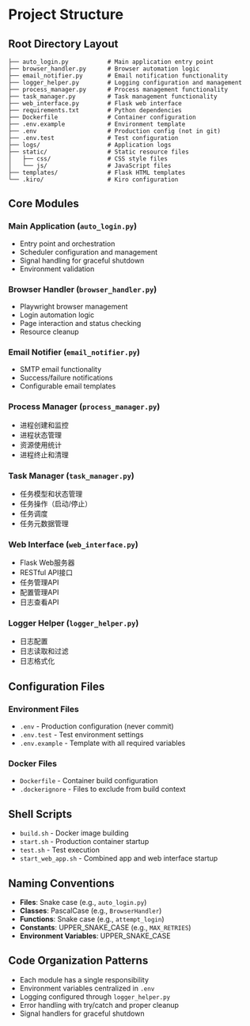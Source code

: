 # Project Structure

## Root Directory Layout

```
├── auto_login.py           # Main application entry point
├── browser_handler.py      # Browser automation logic
├── email_notifier.py       # Email notification functionality
├── logger_helper.py        # Logging configuration and management
├── process_manager.py      # Process management functionality
├── task_manager.py         # Task management functionality
├── web_interface.py        # Flask web interface
├── requirements.txt        # Python dependencies
├── Dockerfile              # Container configuration
├── .env.example            # Environment template
├── .env                    # Production config (not in git)
├── .env.test               # Test configuration
├── logs/                   # Application logs
├── static/                 # Static resource files
│   ├── css/                # CSS style files
│   └── js/                 # JavaScript files
├── templates/              # Flask HTML templates
└── .kiro/                  # Kiro configuration
```

## Core Modules

### Main Application (`auto_login.py`)
- Entry point and orchestration
- Scheduler configuration and management
- Signal handling for graceful shutdown
- Environment validation

### Browser Handler (`browser_handler.py`)
- Playwright browser management
- Login automation logic
- Page interaction and status checking
- Resource cleanup

### Email Notifier (`email_notifier.py`)
- SMTP email functionality
- Success/failure notifications
- Configurable email templates

### Process Manager (`process_manager.py`)
- 进程创建和监控
- 进程状态管理
- 资源使用统计
- 进程终止和清理

### Task Manager (`task_manager.py`)
- 任务模型和状态管理
- 任务操作（启动/停止）
- 任务调度
- 任务元数据管理

### Web Interface (`web_interface.py`)
- Flask Web服务器
- RESTful API接口
- 任务管理API
- 配置管理API
- 日志查看API

### Logger Helper (`logger_helper.py`)
- 日志配置
- 日志读取和过滤
- 日志格式化

## Configuration Files

### Environment Files
- `.env` - Production configuration (never commit)
- `.env.test` - Test environment settings
- `.env.example` - Template with all required variables

### Docker Files
- `Dockerfile` - Container build configuration
- `.dockerignore` - Files to exclude from build context

## Shell Scripts

- `build.sh` - Docker image building
- `start.sh` - Production container startup
- `test.sh` - Test execution
- `start_web_app.sh` - Combined app and web interface startup

## Naming Conventions

- **Files**: Snake case (e.g., `auto_login.py`)
- **Classes**: PascalCase (e.g., `BrowserHandler`)
- **Functions**: Snake case (e.g., `attempt_login`)
- **Constants**: UPPER_SNAKE_CASE (e.g., `MAX_RETRIES`)
- **Environment Variables**: UPPER_SNAKE_CASE

## Code Organization Patterns

- Each module has a single responsibility
- Environment variables centralized in `.env`
- Logging configured through `logger_helper.py`
- Error handling with try/catch and proper cleanup
- Signal handlers for graceful shutdown